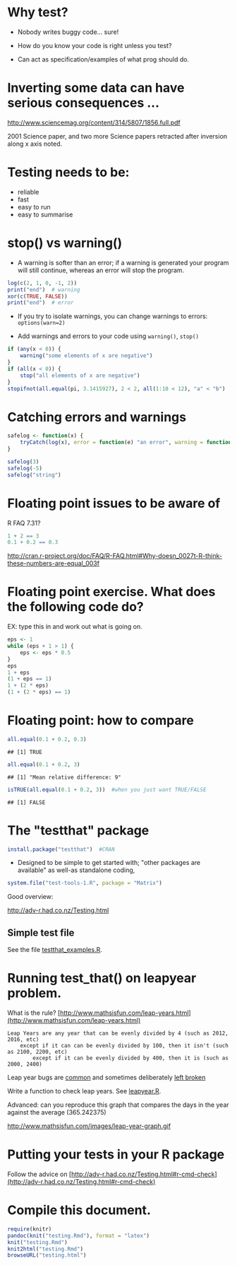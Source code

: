 # Why test?

* Nobody writes buggy code... sure!

* How do you know your code is right unless you test?

* Can act as specification/examples of what prog should do.

# Inverting some data can have serious consequences ...
  http://www.sciencemag.org/content/314/5807/1856.full.pdf

2001 Science paper, and two more Science papers retracted after
inversion along x axis noted.

# Testing needs to be:

* reliable
* fast
* easy to run
* easy to summarise

# stop() vs warning()

* A warning is softer than an error; if a warning is generated
your program will still continue, whereas an error will stop the
program.


```r
log(c(2, 1, 0, -1, 2))
print("end")  # warning 
xor(c(TRUE, FALSE))
print("end")  # error
```


* If you try to isolate warnings, you can change warnings to
  errors: `options(warn=2)`

* Add warnings and errors to your code using `warning()`,
  `stop()`


```r
if (any(x < 0)) {
    warning("some elements of x are negative")
}
if (all(x < 0)) {
    stop("all elements of x are negative")
}
stopifnot(all.equal(pi, 3.1415927), 2 < 2, all(1:10 < 12), "a" < "b")
```


# Catching errors and warnings


```r
safelog <- function(x) {
    tryCatch(log(x), error = function(e) "an error", warning = function(e) "a warning")
}

safelog(3)
safelog(-5)
safelog("string")
```



# Floating point issues to be aware of

R FAQ 7.31?

```r
1 + 2 == 3
0.1 + 0.2 == 0.3
```

http://cran.r-project.org/doc/FAQ/R-FAQ.html#Why-doesn_0027t-R-think-these-numbers-are-equal_003f

# Floating point exercise.  What does the following code do?

EX: type this in and work out what is going on.

```r
eps <- 1
while (eps + 1 > 1) {
    eps <- eps * 0.5
}
eps
1 + eps
(1 + eps == 1)
1 + (2 * eps)
(1 + (2 * eps) == 1)
```


# Floating point: how to compare


```r
all.equal(0.1 + 0.2, 0.3)
```

```
## [1] TRUE
```

```r
all.equal(0.1 + 0.2, 3)
```

```
## [1] "Mean relative difference: 9"
```

```r
isTRUE(all.equal(0.1 + 0.2, 3))  #when you just want TRUE/FALSE
```

```
## [1] FALSE
```



# The "testthat" package


```r
install.package("testthat")  #CRAN
```


* Designed to be simple to get started with; "other packages are
  available" as well-as standalone coding,


```r
system.file("test-tools-1.R", package = "Matrix")
```

Good overview:

http://adv-r.had.co.nz/Testing.html

## Simple test file

See the file [testthat_examples.R](testthat_examples.R).



# Running test_that() on leapyear problem.

What is the rule?
[http://www.mathsisfun.com/leap-years.html](http://www.mathsisfun.com/leap-years.html)

    Leap Years are any year that can be evenly divided by 4 (such as 2012, 2016, etc)
 		except if it can can be evenly divided by 100, then it isn't (such as 2100, 2200, etc)
  	  		except if it can be evenly divided by 400, then it is (such as 2000, 2400)


Leap year bugs are [common](http://en.wikipedia.org/wiki/Leap_year_bug)
and sometimes deliberately [left broken](http://support.microsoft.com/kb/214326)



Write a function to check leap years.  See [leapyear.R](leapyear.R).


Advanced: can you reproduce this graph that compares the days in the
year against the average (365.242375)

http://www.mathsisfun.com/images/leap-year-graph.gif


# Putting your tests in your R package

Follow the advice on
[http://adv-r.had.co.nz/Testing.html#r-cmd-check](http://adv-r.had.co.nz/Testing.html#r-cmd-check)

# Compile this document.

```r
require(knitr)
pandoc(knit("testing.Rmd"), format = "latex")
knit("testing.Rmd")
knit2html("testing.Rmd")
browseURL("testing.html")
```

